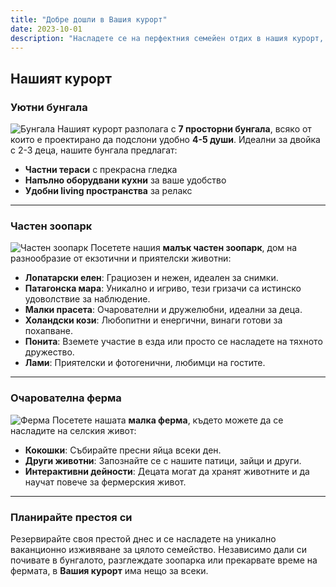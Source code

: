 ```yaml
---
title: "Добре дошли в Вашия курорт"
date: 2023-10-01
description: "Насладете се на перфектния семейен отдих в нашия курорт, който предлага уютни бунгала, частен зоопарк и очарователна ферма."
---
```


## Нашият курорт

### Уютни бунгала
![Бунгала](/images/Hero.webp)
Нашият курорт разполага с **7 просторни бунгала**, всяко от които е проектирано да подслони удобно **4-5 души**. Идеални за двойка с 2-3 деца, нашите бунгала предлагат:
- **Частни тераси** с прекрасна гледка
- **Напълно оборудвани кухни** за ваше удобство
- **Удобни living пространства** за релакс

---

### Частен зоопарк
![Частен зоопарк](/images/zoo.jpg)
Посетете нашия **малък частен зоопарк**, дом на разнообразие от екзотични и приятелски животни:
- **Лопатарски елен**: Грациозен и нежен, идеален за снимки.
- **Патагонска мара**: Уникално и игриво, тези гризачи са истинско удоволствие за наблюдение.
- **Малки прасета**: Очарователни и дружелюбни, идеални за деца.
- **Холандски кози**: Любопитни и енергични, винаги готови за похапване.
- **Понита**: Вземете участие в езда или просто се насладете на тяхното дружество.
- **Лами**: Приятелски и фотогенични, любимци на гостите.

---

### Очарователна ферма
![Ферма](/images/farm.jpg)
Посетете нашата **малка ферма**, където можете да се насладите на селския живот:
- **Кокошки**: Събирайте пресни яйца всеки ден.
- **Други животни**: Запознайте се с нашите патици, зайци и други.
- **Интерактивни дейности**: Децата могат да хранят животните и да научат повече за фермерския живот.

---

### Планирайте престоя си
Резервирайте своя престой днес и се насладете на уникално ваканционно изживяване за цялото семейство. Независимо дали си почивате в бунгалото, разглеждате зоопарка или прекарвате време на фермата, в **Вашия курорт** има нещо за всеки.